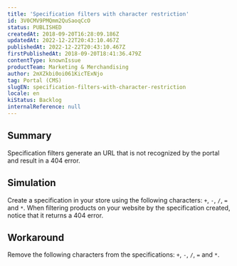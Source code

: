 ```yaml
---
title: 'Specification filters with character restriction'
id: 3V0CMV9PMQmm2QuSaoqCcO
status: PUBLISHED
createdAt: 2018-09-20T16:28:09.186Z
updatedAt: 2022-12-22T20:43:10.467Z
publishedAt: 2022-12-22T20:43:10.467Z
firstPublishedAt: 2018-09-20T18:41:36.479Z
contentType: knownIssue
productTeam: Marketing & Merchandising
author: 2mXZkbi0oi061KicTExNjo
tag: Portal (CMS)
slugEN: specification-filters-with-character-restriction
locale: en
kiStatus: Backlog
internalReference: null
---
```


## Summary

Specification filters generate an URL that is not recognized by the portal and result in a 404 error.

## Simulation

Create a specification in your store using the following characters: `+`, `-`, `/`, `=` and `*`. When filtering products on your website by the specification created, notice that it returns a 404 error.

## Workaround

Remove the following characters from the specifications: `+`, `-`, `/`, `=` and `*`.

